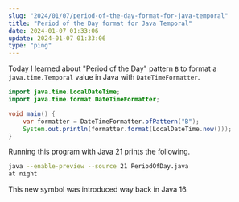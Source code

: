 ```yaml
---
slug: "2024/01/07/period-of-the-day-format-for-java-temporal"
title: "Period of the Day format for Java Temporal"
date: 2024-01-07 01:33:06
update: 2024-01-07 01:33:06
type: "ping"
---
```


Today I learned about "Period of the Day" pattern `B` to format a `java.time.Temporal` value in Java with `DateTimeFormatter`.

```java {5}
import java.time.LocalDateTime;
import java.time.format.DateTimeFormatter;

void main() {
	var formatter = DateTimeFormatter.ofPattern("B");
	System.out.println(formatter.format(LocalDateTime.now()));
}
```

Running this program with Java 21 prints the following.

```sh prompt{1}
java --enable-preview --source 21 PeriodOfDay.java
at night
```

This new symbol was introduced way back in Java 16.

